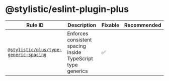 <!--
/* GENERATED, DO NOT EDIT DIRECTLY */
-->

# @stylistic/eslint-plugin-plus

| Rule ID | Description | Fixable | Recommended |
| --- | --- | --- | --- |
| [`@stylistic/plus/type-generic-spacing`](./rules/type-generic-spacing) | Enforces consistent spacing inside TypeScript type generics | ✅ |  |